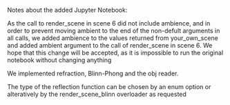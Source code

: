 Notes about the added Jupyter Notebook:

As the call to render_scene in scene 6 did not include ambience, and in order to prevent moving ambient to the end of the non-defult arguments in all calls,
we added ambience to the values returned from your_own_scene and added ambient argument to the call of render_scene in scene 6.
We hope that this change will be accepted, as it is impossible to run the original notebook without changing anything

We implemented refraction, Blinn-Phong and the obj reader.

The type of the reflection function can be chosen by an enum option or alteratively by the render_scene_blinn overloader as requested


